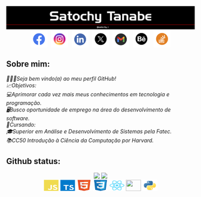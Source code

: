<div>
  <a href="https://github.com/Satochy">
  <img src="https://github.com/Satochy/Satochy/blob/main/Banner-name.png"></a>
</div>

<div align="center">
  <a href="https://www.facebook.com/satochy.tanabe">
    <img heigth="45px" width="45px" hspace="3" src="https://github.com/Satochy/Satochy/blob/main/facebook.png"/></a>
  <a href="https://www.instagram.com/satochy_t/">
    <img heigth="45px" width="45px" hspace="3" src="https://github.com/Satochy/Satochy/blob/main/instagram.png"/></a> 
  <a href="https://www.linkedin.com/in/satochy-tanabe-6b7275220/">
    <img heigth="45px" width="45px" hspace="3" src="https://github.com/Satochy/Satochy/blob/main/linkedin.png"/></a>
  <a href="https://twitter.com/SatochyT"> 
    <img heigth="45px" width="45px" hspace="3" src="https://github.com/Satochy/Satochy/blob/main/twitter.png"/></a>
  <a href="mailto:ssatochytanabe@gmail.com">  
    <img heigth="45px" width="45px" hspace="3" src="https://github.com/Satochy/Satochy/blob/main/gmail.png"/></a> 
  <a href="https://www.behance.net/matheussatochytanabe">  
    <img heigth="45px" width="45px" hspace="3" src="https://github.com/Satochy/Satochy/blob/main/behance.png"/></a>  
  <a href="https://stackoverflow.com/users/20823429/satochy?tab=profile">  
    <img heigth="45px" width="45px" hspace="3" src="https://github.com/Satochy/Satochy/blob/main/stack_overflow.png"/></a> 
</div> 

## Sobre mim:
<div>
  <text align="left"><i>👩🏻‍💻Seja bem vindo(a) ao meu perfil GitHub!</i><br>
    <i>📈Objetivos: </i><br>
    <i>💻Aprimorar cada vez mais meus conhecimentos em tecnologia e programação. </i><br>
    <i>🖥Busco oportunidade de emprego na área do desenvolvimento de software.</i><br>
    <i>📖Cursando: </i><br>
    <i>🎓Superior em Análise e Desenvolvimento de Sistemas pela Fatec.</i><br>
    <i>📚CC50 Introdução à Ciência da Computação por Harvard.</i>
  </text><br>
</div>  

## Github status:
<div align="center">
    <a href="https://stackoverflow.com/users/20823429/satochy?tab=profile">
      <img height="160" src="https://github-readme-stats.vercel.app/api?username=Satochy&show_icons=true&theme=dracula&include_all_commits=true&count_private=true"/></a>
      <a href="https://stackoverflow.com/users/20823429/satochy?tab=profile">
      <img height="160" src="https://github-readme-stats.vercel.app/api/top-langs/?username=Satochy&layout=compact&langs_count=7&theme=dracula"/></a> 
</div>

<div align="center">
  <a href="https://developer.mozilla.org/en-US/docs/Web/JavaScript">
    <img align="center" height="30"                                                      width="40"src="https://raw.githubusercontent.com/devicons/devicon/master/icons/javascript/javascript-plain.svg"/></a>   
  <a href="https://www.typescriptlang.org/"><img align="center" height="30" width="40" src="https://raw.githubusercontent.com/devicons/devicon/master/icons/typescript/typescript-plain.svg"/></a>   
   <a href="https://developer.mozilla.org/en-US/docs/Glossary/HTML5"><img align="center" height="30" width="40" src="https://raw.githubusercontent.com/devicons/devicon/master/icons/html5/html5-original.svg"/></a>   
  <a href="https://developer.mozilla.org/pt-BR/docs/Web/CSS"><img align="center" height="30" width="40" src="https://raw.githubusercontent.com/devicons/devicon/master/icons/css3/css3-original.svg"/></a>   
  <a href="https://reactjs.org/"><img align="center" height="30" width="40" 
src="https://raw.githubusercontent.com/devicons/devicon/master/icons/react/react-original.svg"/></a>   
  <a href="https://nodejs.org/en"><img align="center" height="30" width="40"
src="https://cdn.jsdelivr.net/gh/devicons/devicon/icons/nodejs/nodejs-original.svg"/></a>   
  <a href="https://www.python.org/"><img align="center" height="30" width="40"
src="https://raw.githubusercontent.com/devicons/devicon/master/icons/python/python-original.svg"/></a> 
</div>
